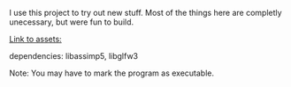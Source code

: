 I use this project to try out new stuff. Most of the things here are completly unecessary, but were fun to build.

[Link to assets:](https://drive.google.com/drive/folders/1tTzC-uJ3ZbW6bwRTZsTCnjj0dKDIWBQa?usp=sharing)

dependencies: libassimp5, libglfw3

Note:
You may have to mark the program as executable.